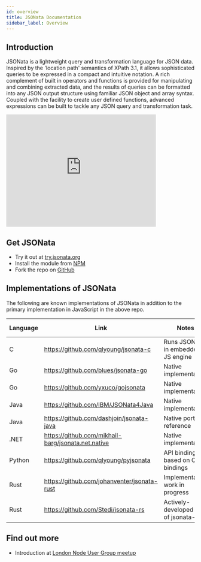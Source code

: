 ```yaml
---
id: overview
title: JSONata Documentation
sidebar_label: Overview
---
```


## Introduction

JSONata is a lightweight query and transformation language for JSON data. Inspired by the 'location path' semantics of XPath 3.1, it allows sophisticated queries to be expressed in a compact and intuitive notation.  A rich complement of built in operators and functions is provided for manipulating and combining extracted data, and the results of queries can be formatted into any JSON output structure using familiar JSON object and array syntax. Coupled with the facility to create user defined functions, advanced expressions can be built to tackle any JSON query and transformation task.

<p><iframe width="400" height="300" src="https://www.youtube.com/embed/ZBaK40rtIBM" frameborder="0" allowfullscreen></iframe></p>

## Get JSONata

* Try it out at [try.jsonata.org](http://try.jsonata.org/)
* Install the module from [NPM](https://www.npmjs.com/package/jsonata)
* Fork the repo on [GitHub](https://github.com/jsonata-js/jsonata)

## Implementations of JSONata

The following are known implementations of JSONata in addition to the primary implementation in JavaScript in the above repo.

|Language|Link|Notes|JSONata version|
|---|---|---|---|
|C|https://github.com/qlyoung/jsonata-c|Runs JSONata in embedded JS engine|1.8.3|
|Go|https://github.com/blues/jsonata-go|Native implementation|1.5.4|
|Go|https://github.com/yxuco/gojsonata|Native implementation| |
|Java|https://github.com/IBM/JSONata4Java|Native implementation| |
|Java|https://github.com/dashjoin/jsonata-java|Native port of reference|2.0.3|
|.NET|https://github.com/mikhail-barg/jsonata.net.native|Native implementation|1.8.5|
|Python|https://github.com/qlyoung/pyjsonata|API bindings based on C bindings|1.8.3|
|Rust|https://github.com/johanventer/jsonata-rust|Implementation work in progress| |
|Rust|https://github.com/Stedi/jsonata-rs|Actively-developed fork of jsonata-rust| |

## Find out more

* Introduction at [London Node User Group meetup](https://www.youtube.com/watch?v=TDWf6R8aqDo)
